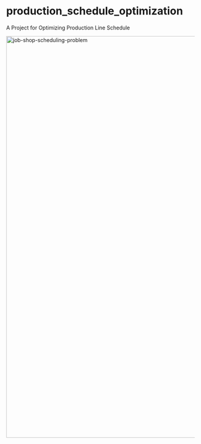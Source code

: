 # production_schedule_optimization
A Project for Optimizing Production Line Schedule

<img width="1071" alt="job-shop-scheduling-problem" src="https://github.com/Yufei-Terry/production_schedule_optimization/assets/146860931/44012583-a0ba-446d-a125-16a2c3cc17aa">
